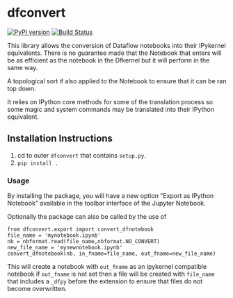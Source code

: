 # dfconvert

[![PyPI version](https://badge.fury.io/py/dfconvert.svg)](https://badge.fury.io/py/dfconvert)
[![Build Status](https://travis-ci.org/dataflownb/dfconvert.svg?branch=beta-update)](https://travis-ci.org/dataflownb/dfconvert)

This library allows the conversion of Dataflow notebooks into their IPykernel equivalents. There is no guarantee made that the Notebook that enters will be as efficient as the notebook in the Dfkernel but it will perform in the same way.

A topological sort if also applied to the Notebook to ensure that it can be ran top down.

It relies on IPython core methods for some of the translation process so some magic and system commands may be translated into their IPython equivalent.

## Installation Instructions

1. cd to outer `dfconvert` that contains `setup.py`.
2. `pip install .`


### Usage
By installing the package, you will have a new option "Export as IPython Notebook" available in the toolbar interface of the Jupyter Notebook.

Optionally the package can also be called by the use of
```
from dfconvert.export import convert_dfnotebook
file_name = 'mynotebook.ipynb'
nb = nbformat.read(file_name,nbformat.NO_CONVERT)
new_file_name = 'mynewnotebook.ipynb'
convert_dfnotebook(nb, in_fname=file_name, out_fname=new_file_name)
```

This will create a notebook with `out_fname` as an ipykernel compatible notebook if `out_fname` is not set then a file will be created with `file_name` that includes a `_dfpy` before the extension to ensure that files do not become overwritten. 
